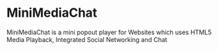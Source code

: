 MiniMediaChat
=============

MiniMediaChat is a mini popout player for Websites which uses HTML5 Media Playback, Integrated Social Networking and Chat
